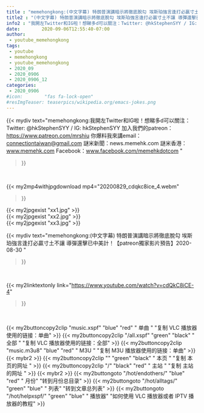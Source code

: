 ```yaml
---
title : "memehongkong:(中文字幕) 特朗普演講暗示將徹底脫勾 埃斯珀強言逢打必贏寸土不讓 導彈還擊已中美計！【patreon獨家影片預告】2020-08-30 "
title2 : "(中文字幕) 特朗普演講暗示將徹底脫勾 埃斯珀強言逢打必贏寸土不讓 導彈還擊已中美計！【patreon獨家影片預告】2020-08-30 "
info2 : "我開左Twitter和IG啦！想睇多d可以關注：Twitter: @hkStephenSYY / IG: hkStephenSYY 加入我們的patreon：https://www.patreon.com/mrshiu 你爆料我來講email： connectiontaiwan@gmail.com 謎米新聞：news.memehk.com 謎米香港： www.memehk.com Facebook：www.facebook.com/memehkdotcom "
date:        2020-09-06T12:55:40-07:00
author:
 - youtube_memehongkong
tags:
 - youtube
 - memehongkong
 - youtube_memehongkong
 - 2020_09
 - 2020_0906
 - 2020_0906_12
categories:
 - 2020_0906
#icon:        "fas fa-lock-open"
#resImgTeaser: teaserpics/wikipedia.org/emacs-jokes.png
---
```


{{< mydiv text="memehongkong:我開左Twitter和IG啦！想睇多d可以關注：Twitter: @hkStephenSYY / IG: hkStephenSYY 加入我們的patreon：https://www.patreon.com/mrshiu 你爆料我來講email： connectiontaiwan@gmail.com 謎米新聞：news.memehk.com 謎米香港： www.memehk.com Facebook：www.facebook.com/memehkdotcom "
>}}
<br>


{{< my2mp4withjpgdownload mp4="20200829_cdqkc8ice_4.webm"
>}}

{{< my2jpgexist "xx1.jpg" >}}<br>
{{< my2jpgexist "xx2.jpg" >}}<br>
{{< my2jpgexist "xx3.jpg" >}}<br>



{{< mydiv text="memehongkong:(中文字幕) 特朗普演講暗示將徹底脫勾 埃斯珀強言逢打必贏寸土不讓 導彈還擊已中美計！【patreon獨家影片預告】2020-08-30 "
>}}
<br>

{{< my2linktextonly link="https://www.youtube.com/watch?v=cdQkC8iCE-4"
>}}


<br>

{{< my2buttoncopy2clip "music.xspf"        "blue"   "red"    " 单曲 "  "复制 VLC 播放器使用的链接：单曲" >}} {{< my2buttoncopy2clip "/all.xspf"         "green"  "black"  " 全部 "  "复制 VLC 播放器使用的链接：全部" >}} {{< my2buttoncopy2clip "music.m3u8"        "blue"   "red"    " M3U  "    "复制 M3U 播放器使用的链接：单曲" >}} {{< mybr2 >}} {{< my2buttoncopy2clip ""                  "green"  "black"  " 本页 "    "复制 本页的网址 " >}} {{< my2buttoncopy2clip "/"                 "black"  "red"    " 主站 "    "复制 主站的网址 " >}} {{< mybr2 >}} {{< my2buttongoto      "/hot/endothers/"   "blue"   "red"    " 月份"   "转到月份总目录" >}} {{< my2buttongoto      "/hot/alltags/"     "green"  "blue"   " 列表"   "转到文章总列表" >}} {{< my2buttongoto      "/hot/helpxspf/"    "green"  "blue"   " 播放器" "如何使用 VLC 播放器或者 IPTV 播放器的教程" >}} 
